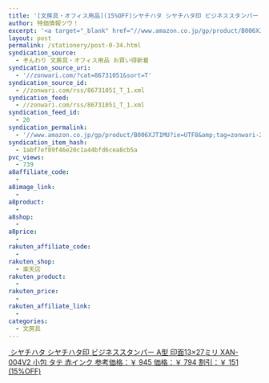 ```yaml
---
title: '[文房具・オフィス用品](15%OFF)シヤチハタ シヤチハタ印 ビジネススタンパー A型 印面13×27ミリ XAN-004V2 小包 タテ 赤インク ￥794'
author: 特価情報ツウ！
excerpt: '<a target="_blank" href="//www.amazon.co.jp/gp/product/B006XJT1MU?ie=UTF8&amp;tag=zonwari-22&amp;linkCode=as2&amp;camp=247&amp;creative=7399&amp;creativeASIN=B006XJT1MU"><img src="//ecx.images-amazon.com/images/I/41%2Bg--Kf4LL._SL100_.jpg"><br>&#12471;&#12516;&#12481;&#12495;&#12479; &#12471;&#12516;&#12481;&#12495;&#12479;&#21360; &#12499;&#12472;&#12493;&#12473;&#12473;&#12479;&#12531;&#12497;&#12540; A&#22411; &#21360;&#38754;13&times;27&#12511;&#12522; XAN-004V2 &#23567;&#21253; &#12479;&#12486; &#36196;&#12452;&#12531;&#12463;<br>&#21442;&#32771;&#20385;&#26684;&#65306;&#65509; 945<br>&#20385;&#26684;&#65306;&#65509; 794<br>&#21106;&#24341;&#65306;&#65509; 151 (15%OFF)</a>'
layout: post
permalink: /stationery/post-0-34.html
syndication_source:
  - ぞんわり 文房具・オフィス用品 お買い得新着
syndication_source_uri:
  - '//zonwari.com/?cat=86731051&sort=T'
syndication_source_id:
  - //zonwari.com/rss/86731051_T_1.xml
syndication_feed:
  - //zonwari.com/rss/86731051_T_1.xml
syndication_feed_id:
  - 20
syndication_permalink:
  - '//www.amazon.co.jp/gp/product/B006XJT1MU?ie=UTF8&amp;tag=zonwari-22&amp;linkCode=as2&amp;camp=247&amp;creative=7399&amp;creativeASIN=B006XJT1MU'
syndication_item_hash:
  - 1abf7ef89f46e20c1a44bfd6cea8cb5a
pvc_views:
  - 739
a8affiliate_code:
  -
a8image_link:
  -
a8product:
  -
a8shop:
  -
a8price:
  -
rakuten_affiliate_code:
  -
rakuten_shop:
  - 楽天店
rakuten_product:
  -
rakuten_price:
  -
rakuten_affiliate_link:
  -
categories:
  - 文房具
---
```

[<img src='//i0.wp.com/ecx.images-amazon.com/images/I/41%2Bg--Kf4LL._SL150_.jpg?w=546' title="" alt="" data-recalc-dims="1" />
シヤチハタ シヤチハタ印 ビジネススタンパー A型 印面13×27ミリ XAN-004V2 小包 タテ 赤インク
参考価格：￥ 945
価格：￥ 794
割引：￥ 151 (15%OFF)][1]

 [1]: //www.amazon.co.jp/gp/product/B006XJT1MU?ie=UTF8&#038;tag=tokkajohotsu-22&#038;linkCode=as2&#038;camp=247&#038;creative=7399&#038;creativeASIN=B006XJT1MU